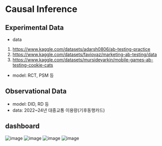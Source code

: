 # Causal Inference

## Experimental Data
- data
1. https://www.kaggle.com/datasets/adarsh0806/ab-testing-practice
2. https://www.kaggle.com/datasets/faviovaz/marketing-ab-testing/data
3. https://www.kaggle.com/datasets/mursideyarkin/mobile-games-ab-testing-cookie-cats
- model: RCT, PSM 등

## Observational Data

- model: DID, RD 등
- data: 2022~24년 대중교통 이용량(기후동행카드)

## dashboard
![image](https://github.com/user-attachments/assets/82eaf147-0bb6-42be-b212-834e79bf9473)
![image](https://github.com/user-attachments/assets/d552cb5e-1e59-464d-a3e6-76f05427af08)
![image](https://github.com/user-attachments/assets/67cc9b41-5038-4374-9966-9866a3b2318d)
![image](https://github.com/user-attachments/assets/1a6c0929-ee09-4fff-bf22-6b9e94a3c1e9)

